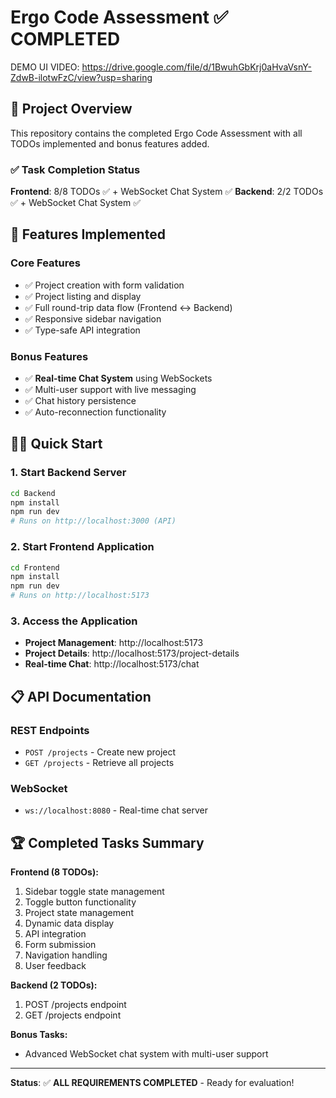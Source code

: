# Ergo Code Assessment ✅ COMPLETED

DEMO UI VIDEO: https://drive.google.com/file/d/1BwuhGbKrj0aHvaVsnY-ZdwB-ilotwFzC/view?usp=sharing

## 🎯 Project Overview

This repository contains the completed Ergo Code Assessment with all TODOs implemented and bonus features added.

### ✅ Task Completion Status

**Frontend**: 8/8 TODOs ✅ + WebSocket Chat System ✅
**Backend**: 2/2 TODOs ✅ + WebSocket Chat System ✅

## 🚀 Features Implemented

### **Core Features**
- ✅ Project creation with form validation
- ✅ Project listing and display
- ✅ Full round-trip data flow (Frontend ↔ Backend)
- ✅ Responsive sidebar navigation
- ✅ Type-safe API integration

### **Bonus Features**
- ✅ **Real-time Chat System** using WebSockets
- ✅ Multi-user support with live messaging
- ✅ Chat history persistence
- ✅ Auto-reconnection functionality

## 🏃‍♂️ Quick Start

### **1. Start Backend Server**
```bash
cd Backend
npm install
npm run dev
# Runs on http://localhost:3000 (API)
```

### **2. Start Frontend Application**
```bash
cd Frontend
npm install
npm run dev
# Runs on http://localhost:5173
```

### **3. Access the Application**
- **Project Management**: http://localhost:5173
- **Project Details**: http://localhost:5173/project-details
- **Real-time Chat**: http://localhost:5173/chat


## 📋 API Documentation

### **REST Endpoints**
- `POST /projects` - Create new project
- `GET /projects` - Retrieve all projects

### **WebSocket**
- `ws://localhost:8080` - Real-time chat server

## 🏆 Completed Tasks Summary

**Frontend (8 TODOs):**
1. Sidebar toggle state management
2. Toggle button functionality  
3. Project state management
4. Dynamic data display
5. API integration
6. Form submission
7. Navigation handling
8. User feedback

**Backend (2 TODOs):**
1. POST /projects endpoint
2. GET /projects endpoint

**Bonus Tasks:**
- Advanced WebSocket chat system with multi-user support

---

**Status**: ✅ **ALL REQUIREMENTS COMPLETED** - Ready for evaluation!
